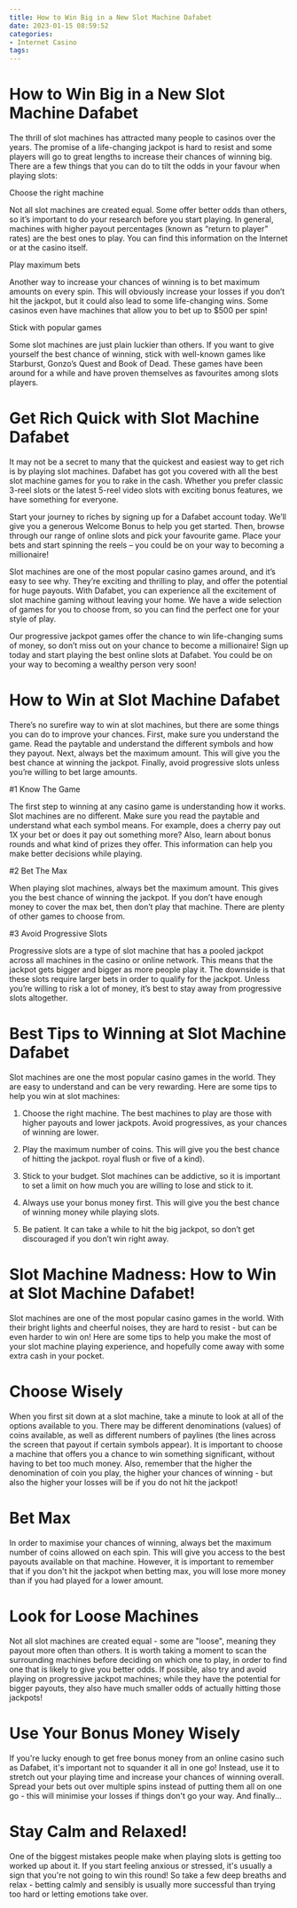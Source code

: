 ```yaml
---
title: How to Win Big in a New Slot Machine Dafabet
date: 2023-01-15 08:59:52
categories:
- Internet Casino
tags:
---
```



#  How to Win Big in a New Slot Machine Dafabet

The thrill of slot machines has attracted many people to casinos over the years. The promise of a life-changing jackpot is hard to resist and some players will go to great lengths to increase their chances of winning big. There are a few things that you can do to tilt the odds in your favour when playing slots:

 Choose the right machine

Not all slot machines are created equal. Some offer better odds than others, so it’s important to do your research before you start playing. In general, machines with higher payout percentages (known as “return to player” rates) are the best ones to play. You can find this information on the Internet or at the casino itself.

Play maximum bets

Another way to increase your chances of winning is to bet maximum amounts on every spin. This will obviously increase your losses if you don’t hit the jackpot, but it could also lead to some life-changing wins. Some casinos even have machines that allow you to bet up to $500 per spin!

Stick with popular games

Some slot machines are just plain luckier than others. If you want to give yourself the best chance of winning, stick with well-known games like Starburst, Gonzo’s Quest and Book of Dead. These games have been around for a while and have proven themselves as favourites among slots players.

#  Get Rich Quick with Slot Machine Dafabet

It may not be a secret to many that the quickest and easiest way to get rich is by playing slot machines. Dafabet has got you covered with all the best slot machine games for you to rake in the cash. Whether you prefer classic 3-reel slots or the latest 5-reel video slots with exciting bonus features, we have something for everyone.

Start your journey to riches by signing up for a Dafabet account today. We’ll give you a generous Welcome Bonus to help you get started. Then, browse through our range of online slots and pick your favourite game. Place your bets and start spinning the reels – you could be on your way to becoming a millionaire!

Slot machines are one of the most popular casino games around, and it’s easy to see why. They’re exciting and thrilling to play, and offer the potential for huge payouts. With Dafabet, you can experience all the excitement of slot machine gaming without leaving your home. We have a wide selection of games for you to choose from, so you can find the perfect one for your style of play.

Our progressive jackpot games offer the chance to win life-changing sums of money, so don’t miss out on your chance to become a millionaire! Sign up today and start playing the best online slots at Dafabet. You could be on your way to becoming a wealthy person very soon!

#  How to Win at Slot Machine Dafabet

There’s no surefire way to win at slot machines, but there are some things you can do to improve your chances. First, make sure you understand the game. Read the paytable and understand the different symbols and how they payout. Next, always bet the maximum amount. This will give you the best chance at winning the jackpot. Finally, avoid progressive slots unless you’re willing to bet large amounts.

#1 Know The Game

The first step to winning at any casino game is understanding how it works. Slot machines are no different. Make sure you read the paytable and understand what each symbol means. For example, does a cherry pay out 1X your bet or does it pay out something more? Also, learn about bonus rounds and what kind of prizes they offer. This information can help you make better decisions while playing.

#2 Bet The Max

When playing slot machines, always bet the maximum amount. This gives you the best chance of winning the jackpot. If you don’t have enough money to cover the max bet, then don’t play that machine. There are plenty of other games to choose from.

#3 Avoid Progressive Slots

Progressive slots are a type of slot machine that has a pooled jackpot across all machines in the casino or online network. This means that the jackpot gets bigger and bigger as more people play it. The downside is that these slots require larger bets in order to qualify for the jackpot. Unless you’re willing to risk a lot of money, it’s best to stay away from progressive slots altogether.

#  Best Tips to Winning at Slot Machine Dafabet

Slot machines are one the most popular casino games in the world. They are easy to understand and can be very rewarding. Here are some tips to help you win at slot machines:

1) Choose the right machine. The best machines to play are those with higher payouts and lower jackpots. Avoid progressives, as your chances of winning are lower.

2) Play the maximum number of coins. This will give you the best chance of hitting the jackpot. royal flush or five of a kind).

3) Stick to your budget. Slot machines can be addictive, so it is important to set a limit on how much you are willing to lose and stick to it.

4) Always use your bonus money first. This will give you the best chance of winning money while playing slots.

5) Be patient. It can take a while to hit the big jackpot, so don’t get discouraged if you don’t win right away.

#  Slot Machine Madness: How to Win at Slot Machine Dafabet!

Slot machines are one of the most popular casino games in the world. With their bright lights and cheerful noises, they are hard to resist - but can be even harder to win on! Here are some tips to help you make the most of your slot machine playing experience, and hopefully come away with some extra cash in your pocket.

# Choose Wisely

When you first sit down at a slot machine, take a minute to look at all of the options available to you. There may be different denominations (values) of coins available, as well as different numbers of paylines (the lines across the screen that payout if certain symbols appear). It is important to choose a machine that offers you a chance to win something significant, without having to bet too much money. Also, remember that the higher the denomination of coin you play, the higher your chances of winning - but also the higher your losses will be if you do not hit the jackpot!

# Bet Max

In order to maximise your chances of winning, always bet the maximum number of coins allowed on each spin. This will give you access to the best payouts available on that machine. However, it is important to remember that if you don't hit the jackpot when betting max, you will lose more money than if you had played for a lower amount.

# Look for Loose Machines

Not all slot machines are created equal - some are "loose", meaning they payout more often than others. It is worth taking a moment to scan the surrounding machines before deciding on which one to play, in order to find one that is likely to give you better odds. If possible, also try and avoid playing on progressive jackpot machines; while they have the potential for bigger payouts, they also have much smaller odds of actually hitting those jackpots!

# Use Your Bonus Money Wisely

If you're lucky enough to get free bonus money from an online casino such as Dafabet, it's important not to squander it all in one go! Instead, use it to stretch out your playing time and increase your chances of winning overall. Spread your bets out over multiple spins instead of putting them all on one go - this will minimise your losses if things don't go your way. And finally...


# Stay Calm and Relaxed!

One of the biggest mistakes people make when playing slots is getting too worked up about it. If you start feeling anxious or stressed, it's usually a sign that you're not going to win this round! So take a few deep breaths and relax - betting calmly and sensibly is usually more successful than trying too hard or letting emotions take over.